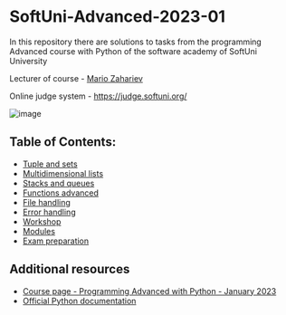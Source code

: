 # SoftUni-Advanced-2023-01
In this repository there are solutions to tasks from the programming Advanced course with Python of the software academy of SoftUni University 

Lecturer of course - [Mario Zahariev](https://www.linkedin.com/in/mario-zahariev-753a7b202/) 

Online judge system - https://judge.softuni.org/

![image](https://user-images.githubusercontent.com/68993494/185683680-bcfefe65-88fb-4192-b0b2-ff9130c39487.png)

## Table of Contents:
- [Tuple and sets](https://github.com/zahariev-webbersof/SoftUni-Advanced-2023-01/tree/main/tuples_and_sets)
- [Multidimensional lists](https://github.com/zahariev-webbersof/SoftUni-Advanced-2023-01/tree/main/multidimensional_lists)
- [Stacks and queues](https://github.com/zahariev-webbersof/SoftUni-Advanced-2023-01/tree/main/lists_as_stacks_and_queues_lab)
- [Functions advanced](https://github.com/zahariev-webbersof/SoftUni-Advanced-2023-01/tree/main/functions_advanced)
- [File handling](https://github.com/zahariev-webbersof/SoftUni-Advanced-2023-01/tree/main/file_handling)
- [Error handling](https://github.com/zahariev-webbersof/SoftUni-Advanced-2023-01/tree/main/error_handling)
- [Workshop](https://github.com/zahariev-webbersof/SoftUni-Advanced-2023-01/tree/main/Workshop)
- [Modules](https://github.com/zahariev-webbersof/SoftUni-Advanced-2023-01/tree/main/modules_lab)
- [Exam preparation](https://github.com/zahariev-webbersof/SoftUni-Advanced-2023-01/tree/main/exam_preparation)

## Additional resources

- [Course page - Programming Advanced with Python - January 2023](https://softuni.bg/trainings/3963/python-advanced-january-2023#lesson-49378)
- [Official Python documentation](https://docs.python.org/3/)
